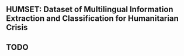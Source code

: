 HUMSET: Dataset of Multilingual Information Extraction and Classification for Humanitarian Crisis
--------------------------------------------------------------------------------------------------

## TODO
